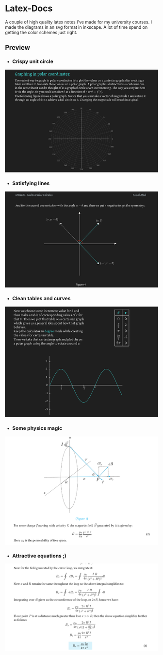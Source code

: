 # Latex-Docs
A couple of high quality latex notes I've made for my university courses. I made the diagrams in an svg format in inkscape. A lot of time spend on getting the color schemes just right.

## Preview

* ###  Crispy unit circle
![alt-text](https://github.com/arkilo/Latex-Docs/blob/master/pictures/unitCircle.png)

* ###  Satisfying lines
![alt-text](https://github.com/arkilo/Latex-Docs/blob/master/pictures/coordinates.png)

* ###  Clean tables and curves
![alt-text](https://github.com/arkilo/Latex-Docs/blob/master/pictures/graph.png)


* ###  Some physics magic

![alt-text](https://github.com/arkilo/Latex-Docs/blob/master/pictures/physics.png)

* ###  Attractive equations ;)
![alt-text](https://github.com/arkilo/Latex-Docs/blob/master/pictures/equations.png)
 
